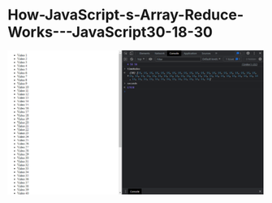 # How-JavaScript-s-Array-Reduce-Works---JavaScript30-18-30
![Preview](https://github.com/vitaliken/How-JavaScript-s-Array-Reduce-Works---JavaScript30-18-30/blob/main/preview.png?raw=true)

